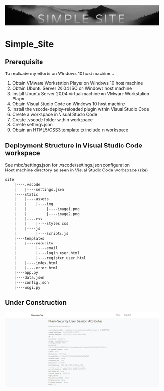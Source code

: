 ![alt tag](https://github.com/mramdass/Simple_Site/blob/main/misc/Capture.PNG)

# Simple_Site

## Prerequisite

To replicate my efforts on Windows 10 host machine...
1. Obtain VMware Workstation Player on Windows 10 host machine
2. Obtain Ubuntu Server 20.04 ISO on Windows host machine
3. Install Ubuntu Server 20.04 virtual machine on VMware Workstation Player
4. Obtain Visual Studio Code on Windows 10 host machine
5. Install the vscode-deploy-reloaded plugin within Visual Studio Code
6. Create a workspace in Visual Studio Code
7. Create .vscode folder within workspace
8. Create settings.json
9. Obtain an HTML5/CSS3 template to include in workspace

## Deployment Structure in Visual Studio Code workspace

See misc/settings.json for .vscode/settings.json configuration\
Host machine directory as seen in Visual Studio Code workspace (site)
```
site
    |----.vscode
    |    |----settings.json
    |----static
    |    |----assets
    |    |    |----img
    |    |         |----image1.png
    |    |         |----image2.png
    |    |----css
    |    |    |----styles.css
    |    |----js
    |         |----scripts.js
    |----templates
    |    |----security
    |         |----email
    |         |----login_user.html
    |         |----register_user.html
    |    |----index.html
    |    |----error.html
    |----app.py
    |----data.json
    |----config.json
    |----wsgi.py
```

## Under Construction

![alt tag](https://github.com/mramdass/Simple_Site/blob/main/misc/dash.PNG)
